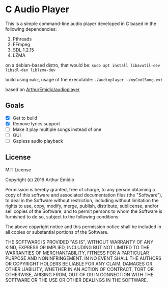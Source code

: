 # C Audio Player
This is a simple command-line audio player developed in C based in the following dependencies:

1. Pthreads
2. FFmpeg
3. SDL 1.2.15
4. LZMA

on a debian-based distro, that would be: `sudo apt install libavutil-dev libsdl-dev liblzma-dev`

build using `make`, usage of the executable: `./audioplayer ~/myCoolSong.ext`

based on [ArthurEmidio/audioplayer](https://github.com/ArthurEmidio/audioplayer)

## Goals

- [x] Get to build
- [x] Remove lyrics support
- [ ] Make it play multiple songs instead of one
- [ ] GUI
- [ ] Gapless audio playback

## License
MIT License

Copyright (c) 2016 Arthur Emídio

Permission is hereby granted, free of charge, to any person obtaining a copy
of this software and associated documentation files (the "Software"), to deal
in the Software without restriction, including without limitation the rights
to use, copy, modify, merge, publish, distribute, sublicense, and/or sell
copies of the Software, and to permit persons to whom the Software is
furnished to do so, subject to the following conditions:

The above copyright notice and this permission notice shall be included in all
copies or substantial portions of the Software.

THE SOFTWARE IS PROVIDED "AS IS", WITHOUT WARRANTY OF ANY KIND, EXPRESS OR
IMPLIED, INCLUDING BUT NOT LIMITED TO THE WARRANTIES OF MERCHANTABILITY,
FITNESS FOR A PARTICULAR PURPOSE AND NONINFRINGEMENT. IN NO EVENT SHALL THE
AUTHORS OR COPYRIGHT HOLDERS BE LIABLE FOR ANY CLAIM, DAMAGES OR OTHER
LIABILITY, WHETHER IN AN ACTION OF CONTRACT, TORT OR OTHERWISE, ARISING FROM,
OUT OF OR IN CONNECTION WITH THE SOFTWARE OR THE USE OR OTHER DEALINGS IN THE
SOFTWARE.
